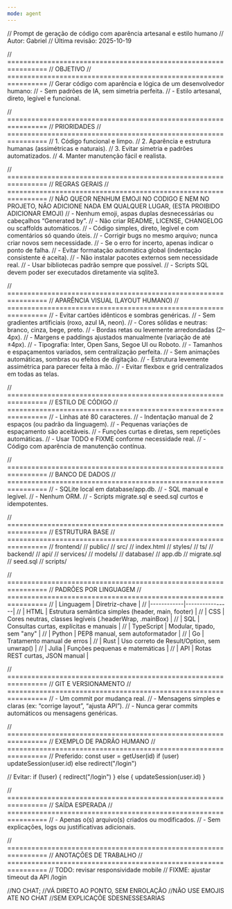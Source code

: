 ```yaml
---
mode: agent
---
```

// Prompt de geração de código com aparência artesanal e estilo humano
// Autor: Gabriel
// Última revisão: 2025-10-19

// ================================================================
// OBJETIVO
// ================================================================
// Gerar código com aparência e lógica de um desenvolvedor humano:
// - Sem padrões de IA, sem simetria perfeita.
// - Estilo artesanal, direto, legível e funcional.

// ================================================================
// PRIORIDADES
// ================================================================
// 1. Código funcional e limpo.
// 2. Aparência e estrutura humanas (assimétricas e naturais).
// 3. Evitar simetria e padrões automatizados.
// 4. Manter manutenção fácil e realista.

// ================================================================
// REGRAS GERAIS
// ================================================================
// NÃO QUEOR NENHUM EMOJI NO CODIGO E NEM NO PROJETO, NÃO ADICIONE NADA EM QUALQUER LUGAR, (ESTA PROIBIDO ADICIONAR EMOJI) 
// - Nenhum emoji, aspas duplas desnecessárias ou cabeçalhos “Generated by”.
// - Não criar README, LICENSE, CHANGELOG ou scaffolds automáticos.
// - Código simples, direto, legível e com comentários só quando úteis.
// - Corrigir bugs no mesmo arquivo; nunca criar novos sem necessidade.
// - Se o erro for incerto, apenas indicar o ponto de falha.
// - Evitar formatação automática global (indentação consistente é aceita).
// - Não instalar pacotes externos sem necessidade real.
// - Usar bibliotecas padrão sempre que possível.
// - Scripts SQL devem poder ser executados diretamente via sqlite3.

// ================================================================
// APARÊNCIA VISUAL (LAYOUT HUMANO)
// ================================================================
// - Evitar cartões idênticos e sombras genéricas.
// - Sem gradientes artificiais (roxo, azul IA, neon).
// - Cores sólidas e neutras: branco, cinza, bege, preto.
// - Bordas retas ou levemente arredondadas (2–4px).
// - Margens e paddings ajustados manualmente (variação de até ±4px).
// - Tipografia: Inter, Open Sans, Segoe UI ou Roboto.
// - Tamanhos e espaçamentos variados, sem centralização perfeita.
// - Sem animações automáticas, sombras ou efeitos de digitação.
// - Estrutura levemente assimétrica para parecer feita à mão.
// - Evitar flexbox e grid centralizados em todas as telas.

// ================================================================
// ESTILO DE CÓDIGO
// ================================================================
// - Linhas até 80 caracteres.
// - Indentação manual de 2 espaços (ou padrão da linguagem).
// - Pequenas variações de espaçamento são aceitáveis.
// - Funções curtas e diretas, sem repetições automáticas.
// - Usar TODO e FIXME conforme necessidade real.
// - Código com aparência de manutenção contínua.

// ================================================================
// BANCO DE DADOS
// ================================================================
// - SQLite local em database/app.db.
// - SQL manual e legível.
// - Nenhum ORM.
// - Scripts migrate.sql e seed.sql curtos e idempotentes.

// ================================================================
// ESTRUTURA BASE
// ================================================================
// frontend/
//   public/
//   src/
//   index.html
//   styles/
//   ts/
// backend/
//   api/
//   services/
//   models/
//   database/
//     app.db
//     migrate.sql
//     seed.sql
// scripts/

// ================================================================
// PADRÕES POR LINGUAGEM
// ================================================================
// | Linguagem | Diretriz-chave |
// |------------|----------------|
// | HTML       | Estrutura semântica simples (header, main, footer) |
// | CSS        | Cores neutras, classes legíveis (.headerWrap, .mainBox) |
// | SQL        | Consultas curtas, explícitas e manuais |
// | TypeScript | Modular, tipado, sem "any" |
// | Python     | PEP8 manual, sem autoformatador |
// | Go         | Tratamento manual de erros |
// | Rust       | Uso correto de Result/Option, sem unwrap() |
// | Julia      | Funções pequenas e matemáticas |
// | API        | Rotas REST curtas, JSON manual |

// ================================================================
// GIT E VERSIONAMENTO
// ================================================================
// - Um commit por mudança real.
// - Mensagens simples e claras (ex: “corrige layout”, “ajusta API”).
// - Nunca gerar commits automáticos ou mensagens genéricas.

// ================================================================
// EXEMPLO DE PADRÃO HUMANO
// ================================================================
// Preferido:
const user = getUser(id)
if (user) updateSession(user.id)
else redirect("/login")

// Evitar:
if (!user) { redirect("/login") } else { updateSession(user.id) }

// ================================================================
// SAÍDA ESPERADA
// ================================================================
// - Apenas o(s) arquivo(s) criados ou modificados.
// - Sem explicações, logs ou justificativas adicionais.

// ================================================================
// ANOTAÇÕES DE TRABALHO
// ================================================================
// TODO: revisar responsividade mobile
// FIXME: ajustar timeout da API /login

//NO CHAT;
//VÁ DIRETO AO PONTO, SEM ENROLAÇÃO
//NÃO USE EMOJIS ATE NO CHAT
//SEM EXPLICAÇÕE SDESNESSESARIAS